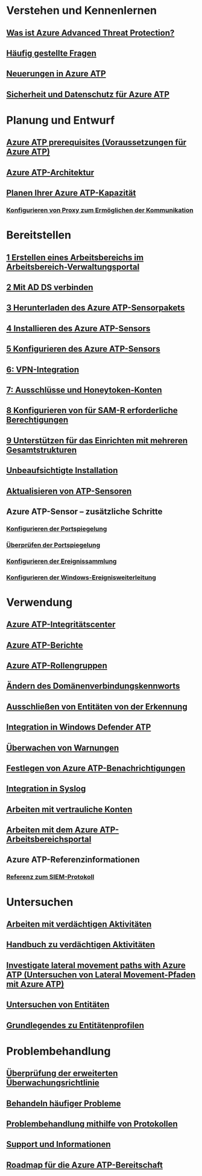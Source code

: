 # Verstehen und Kennenlernen
## [Was ist Azure Advanced Threat Protection?](what-is-atp.md)
## [Häufig gestellte Fragen](atp-technical-faq.md)
## [Neuerungen in Azure ATP](atp-whats-new.md)
## [Sicherheit und Datenschutz für Azure ATP](atp-privacy-compliance.md)
# Planung und Entwurf
## [Azure ATP prerequisites (Voraussetzungen für Azure ATP)](atp-prerequisites.md)
## [Azure ATP-Architektur](atp-architecture.md)
## [Planen Ihrer Azure ATP-Kapazität](atp-capacity-planning.md)
### [Konfigurieren von Proxy zum Ermöglichen der Kommunikation](configure-proxy.md)
# Bereitstellen
## [1 Erstellen eines Arbeitsbereichs im Arbeitsbereich-Verwaltungsportal](install-atp-step1.md)
## [2 Mit AD DS verbinden](install-atp-step2.md)
## [3 Herunterladen des Azure ATP-Sensorpakets](install-atp-step3.md)
## [4 Installieren des Azure ATP-Sensors](install-atp-step4.md)
## [5 Konfigurieren des Azure ATP-Sensors](install-atp-step5.md)
## [6: VPN-Integration](install-atp-step6-vpn.md)
## [7: Ausschlüsse und Honeytoken-Konten](install-atp-step7.md)
## [8 Konfigurieren von für SAM-R erforderliche Berechtigungen](install-atp-step8-samr.md)
## [9 Unterstützen für das Einrichten mit mehreren Gesamtstrukturen](atp-multi-forest.md)
## [Unbeaufsichtigte Installation](ATP-silent-installation.md)
## [Aktualisieren von ATP-Sensoren](sensor-update.md)
## Azure ATP-Sensor – zusätzliche Schritte
### [Konfigurieren der Portspiegelung](configure-port-mirroring.md)
### [Überprüfen der Portspiegelung](validate-port-mirroring.md)
### [Konfigurieren der Ereignissammlung](configure-event-collection.md)
### [Konfigurieren der Windows-Ereignisweiterleitung](configure-event-forwarding.md)
# Verwendung
## [Azure ATP-Integritätscenter](atp-health-center.md)
## [Azure ATP-Berichte](reports.md)
## [Azure ATP-Rollengruppen](atp-role-groups.md)
## [Ändern des Domänenverbindungskennworts](modifying-atp-config-dcpassword.md)
## [Ausschließen von Entitäten von der Erkennung](excluding-entities-from-detections.md)
## [Integration in Windows Defender ATP](integrate-wd-atp.md)
## [Überwachen von Warnungen](monitoring-alerts.md)
## [Festlegen von Azure ATP-Benachrichtigungen](notifications.md)
## [Integration in Syslog](setting-syslog.md)
## [Arbeiten mit vertrauliche Konten](sensitive-accounts.md)
## [Arbeiten mit dem Azure ATP-Arbeitsbereichsportal](workspace-portal.md)
## Azure ATP-Referenzinformationen
### [Referenz zum SIEM-Protokoll](cef-format-sa.md)
# Untersuchen
## [Arbeiten mit verdächtigen Aktivitäten](working-with-suspicious-activities.md)
## [Handbuch zu verdächtigen Aktivitäten](suspicious-activity-guide.md)
## [Investigate lateral movement paths with Azure ATP (Untersuchen von Lateral Movement-Pfaden mit Azure ATP)](use-case-lateral-movement-path.md)
## [Untersuchen von Entitäten](investigate-entity.md)
## [Grundlegendes zu Entitätenprofilen](entity-profiles.md)
# Problembehandlung
## [Überprüfung der erweiterten Überwachungsrichtlinie](atp-advanced-audit-policy.md)
## [Behandeln häufiger Probleme](troubleshooting-atp-known-issues.md)
## [Problembehandlung mithilfe von Protokollen](troubleshooting-atp-using-logs.md)
## [Support und Informationen](atp-support.md)
## [Roadmap für die Azure ATP-Bereitschaft](atp-resources.md)